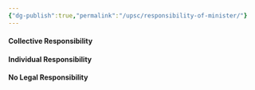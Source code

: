 ```yaml
---
{"dg-publish":true,"permalink":"/upsc/responsibility-of-minister/"}
---
```


#### Collective Responsibility
#### Individual Responsibility
#### No Legal Responsibility